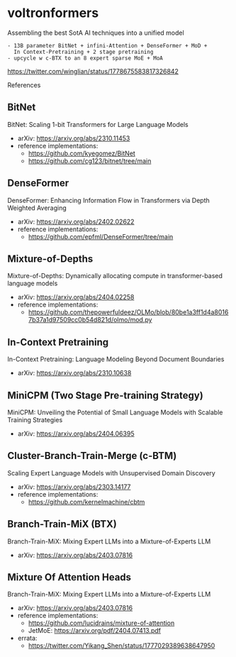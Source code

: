 # voltronformers
Assembling the best SotA AI techniques into a unified model

```
- 13B parameter BitNet + infini-Attention + DenseFormer + MoD + 
  In Context-Pretraining + 2 stage pretraining 
- upcycle w c-BTX to an 8 expert sparse MoE + MoA 
```

https://twitter.com/winglian/status/1778675583817326842

References

## BitNet
BitNet: Scaling 1-bit Transformers for Large Language Models

- arXiv: https://arxiv.org/abs/2310.11453
- reference implementations:
  - https://github.com/kyegomez/BitNet
  - https://github.com/cg123/bitnet/tree/main

## DenseFormer
DenseFormer: Enhancing Information Flow in Transformers via Depth Weighted Averaging

- arXiv: https://arxiv.org/abs/2402.02622
- reference implementations:
  - https://github.com/epfml/DenseFormer/tree/main

## Mixture-of-Depths
Mixture-of-Depths: Dynamically allocating compute in transformer-based language models

- arXiv: https://arxiv.org/abs/2404.02258
- reference implementations:
  - https://github.com/thepowerfuldeez/OLMo/blob/80be1a3ff1d4a80167b37a1d97509cc0b54d821d/olmo/mod.py

## In-Context Pretraining
In-Context Pretraining: Language Modeling Beyond Document Boundaries

- arXiv: https://arxiv.org/abs/2310.10638

## MiniCPM (Two Stage Pre-training Strategy) 
MiniCPM: Unveiling the Potential of Small Language Models with Scalable Training Strategies

- arXiv: https://arxiv.org/abs/2404.06395

## Cluster-Branch-Train-Merge (c-BTM)
Scaling Expert Language Models with Unsupervised Domain Discovery

- arXiv: https://arxiv.org/abs/2303.14177
- reference implementations:
  - https://github.com/kernelmachine/cbtm

##  Branch-Train-MiX (BTX)
Branch-Train-MiX: Mixing Expert LLMs into a Mixture-of-Experts LLM

- arXiv: https://arxiv.org/abs/2403.07816

##  Mixture Of Attention Heads
Branch-Train-MiX: Mixing Expert LLMs into a Mixture-of-Experts LLM

- arXiv: https://arxiv.org/abs/2403.07816
- reference implementations:
  - https://github.com/lucidrains/mixture-of-attention
  - JetMoE: https://arxiv.org/pdf/2404.07413.pdf
- errata:
  - https://twitter.com/Yikang_Shen/status/1777029389638647950 
